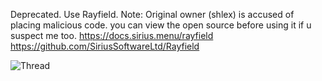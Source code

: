 Deprecated. Use Rayfield.
Note: Original owner (shlex) is accused of placing malicious code. you can view the open source before using it if u suspect me too.
https://docs.sirius.menu/rayfield
https://github.com/SiriusSoftwareLtd/Rayfield

![Thread](https://user-images.githubusercontent.com/77512805/164973978-31f19af4-528a-4af0-9ba8-21bc22e668ef.png)
